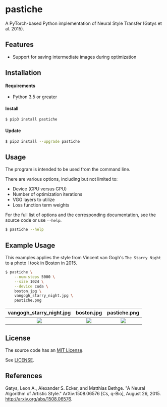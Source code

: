 pastiche
========

A PyTorch-based Python implementation of Neural Style Transfer (Gatys et al. 2015).

Features
--------

- Support for saving intermediate images during optimization

Installation
------------

#### Requirements

- Python 3.5 or greater

#### Install

```sh
$ pip3 install pastiche
```

#### Update

```sh
$ pip3 install --upgrade pastiche
```

Usage
-----

The program is intended to be used from the command line.

There are various options, including but not limited to:
- Device (CPU versus GPU)
- Number of optimization iterations
- VGG layers to utilize
- Loss function term weights

For the full list of options and the corresponding documentation, see the source code or use `--help`.

```sh
$ pastiche --help
```

Example Usage
-------------

This examples applies the style from Vincent van Gogh's `The Starry Night` to a photo I took in Boston
in 2015.

```sh
$ pastiche \
    --num-steps 5000 \
    --size 1024 \
    --device cuda \
    boston.jpg \
    vangogh_starry_night.jpg \
    pastiche.png
```

|   vangogh_starry_night.jpg    |   boston.jpg    |   pastiche.png    |      
|:-----------------------------:|:---------------:|:-----------------:|
| ![][vangogh_starry_night.jpg] | ![][boston.jpg] | ![][pastiche.png] |

[vangogh_starry_night.jpg]: https://github.com/dstein64/pastiche/blob/master/example/vangogh_starry_night.jpg?raw=true
[boston.jpg]: https://github.com/dstein64/pastiche/blob/master/example/boston.jpg?raw=true
[pastiche.png]: https://github.com/dstein64/pastiche/blob/master/example/pastiche.png?raw=true

License
-------

The source code has an [MIT License](https://en.wikipedia.org/wiki/MIT_License).

See [LICENSE](https://github.com/dstein64/pastiche/blob/master/LICENSE).

References
----------

Gatys, Leon A., Alexander S. Ecker, and Matthias Bethge. "A Neural Algorithm of Artistic Style."
ArXiv:1508.06576 [Cs, q-Bio], August 26, 2015. http://arxiv.org/abs/1508.06576.
